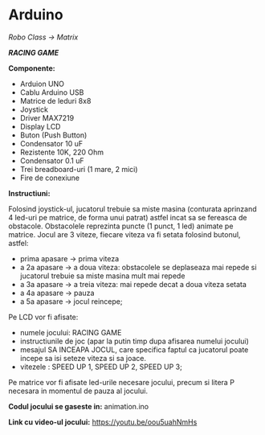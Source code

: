 # Arduino 
*Robo Class -> Matrix* 

 ***RACING GAME***

**Componente:**
* Arduion UNO
* Cablu Arduino USB
* Matrice de leduri 8x8 
* Joystick
* Driver MAX7219
* Display LCD
* Buton (Push Button)
* Condensator 10 uF
* Rezistente 10K, 220 Ohm
* Condensator 0.1 uF
* Trei breadboard-uri (1 mare, 2 mici)
* Fire de conexiune

**Instructiuni:**

Folosind joystick-ul, jucatorul trebuie sa miste masina (conturata aprinzand 4 led-uri pe matrice, de forma unui patrat) astfel incat sa se fereasca de obstacole. Obstacolele reprezinta puncte (1 punct, 1 led) animate pe matrice. Jocul are 3 viteze, fiecare viteza va fi setata folosind butonul, astfel:
* prima apasare -> prima viteza
* a 2a apasare -> a doua viteza: obstacolele se deplaseaza mai repede si jucatorul trebuie sa miste masina mult mai repede
* a 3a apasare -> a treia viteza: mai repede decat a doua viteza setata
* a 4a apasare -> pauza
* a 5a apasare -> jocul reincepe;

Pe LCD vor fi afisate:
* numele jocului: RACING GAME
* instructiunile de joc (apar la putin timp dupa afisarea numelui jocului)
* mesajul SA INCEAPA JOCUL, care specifica faptul ca jucatorul poate incepe sa isi seteze viteza si sa joace.
* vitezele : SPEED UP 1, SPEED UP 2, SPEED UP 3;

Pe matrice vor fi afisate led-urile necesare jocului, precum si litera P necesara in momentul de pauza al jocului.

**Codul jocului se gaseste in:** animation.ino

**Link cu video-ul jocului:** https://youtu.be/oou5uahNmHs
